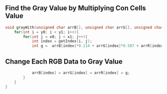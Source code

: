 ## Find the Gray Value by Multiplying Con Cells Value
```c
void grayWith(unsigned char arrB[], unsigned char arrG[], unsigned char arrR[]){
	for(int i = y0; i < y1; i++){
		for(int j = x0; j < x1; j++){
			int index = getIndex(i, j);
			int g =  arrB[index]*0.114 + arrG[index]*0.587 + arrR[index]*0.299;
```
## Change Each RGB Data to Gray Value
```c
			arrB[index] = arrG[index] = arrR[index] = g;
		}
	}
}
```
